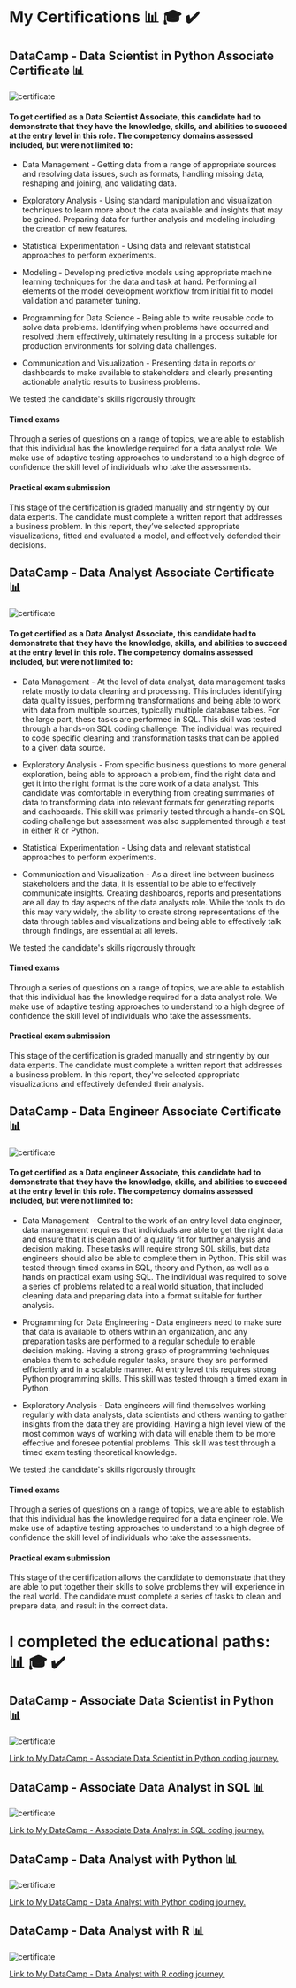 # My Certifications 📊 🎓 ✔️

## DataCamp - Data Scientist in Python Associate Certificate 📊

![certificate](certifications/DSA0010694514510.png)

#### To get certified as a Data Scientist Associate, this candidate had to demonstrate that they have the knowledge, skills, and abilities to succeed at the entry level in this role. The competency domains assessed included, but were not limited to:

* Data Management - Getting data from a range of appropriate sources and resolving data issues, such as formats, handling missing data, reshaping and joining, and validating data.

* Exploratory Analysis - Using standard manipulation and visualization techniques to learn more about the data available and insights that may be gained. Preparing data for further analysis and modeling including the creation of new features.

* Statistical Experimentation - Using data and relevant statistical approaches to perform experiments.

* Modeling - Developing predictive models using appropriate machine learning techniques for the data and task at hand. Performing all elements of the model development workflow from initial fit to model validation and parameter tuning.

* Programming for Data Science - Being able to write reusable code to solve data problems. Identifying when problems have occurred and resolved them effectively, ultimately resulting in a process suitable for production environments for solving data challenges.

* Communication and Visualization - Presenting data in reports or dashboards to make available to stakeholders and clearly presenting actionable analytic results to business problems.

We tested the candidate's skills rigorously through:

#### Timed exams

Through a series of questions on a range of topics, we are able to establish that this individual has the knowledge required for a data analyst role. We make use of adaptive testing approaches to understand to a high degree of confidence the skill level of individuals who take the assessments.

#### Practical exam submission

This stage of the certification is graded manually and stringently by our data experts. The candidate must complete a written report that addresses a business problem. In this report, they’ve selected appropriate visualizations, fitted and evaluated a model, and effectively defended their decisions.


## DataCamp - Data Analyst Associate Certificate 📊

![certificate](certifications/DAA0018200186982.png)

#### To get certified as a Data Analyst Associate, this candidate had to demonstrate that they have the knowledge, skills, and abilities to succeed at the entry level in this role. The competency domains assessed included, but were not limited to:

* Data Management - At the level of data analyst, data management tasks relate mostly to data cleaning and processing. This includes identifying data quality issues, performing transformations and being able to work with data from multiple sources, typically multiple database tables. For the large part, these tasks are performed in SQL. This skill was tested through a hands-on SQL coding challenge. The individual was required to code specific cleaning and transformation tasks that can be applied to a given data source.

* Exploratory Analysis - From specific business questions to more general exploration, being able to approach a problem, find the right data and get it into the right format is the core work of a data analyst. This candidate was comfortable in everything from creating summaries of data to transforming data into relevant formats for generating reports and dashboards. This skill was primarily tested through a hands-on SQL coding challenge but assessment was also supplemented through a test in either R or Python.

* Statistical Experimentation - Using data and relevant statistical approaches to perform experiments.

* Communication and Visualization - As a direct line between business stakeholders and the data, it is essential to be able to effectively communicate insights. Creating dashboards, reports and presentations are all day to day aspects of the data analysts role. While the tools to do this may vary widely, the ability to create strong representations of the data through tables and visualizations and being able to effectively talk through findings, are essential at all levels.

We tested the candidate's skills rigorously through:

#### Timed exams

Through a series of questions on a range of topics, we are able to establish that this individual has the knowledge required for a data analyst role. We make use of adaptive testing approaches to understand to a high degree of confidence the skill level of individuals who take the assessments.

#### Practical exam submission

This stage of the certification is graded manually and stringently by our data experts. The candidate must complete a written report that addresses a business problem. In this report, they've selected appropriate visualizations and effectively defended their analysis.

## DataCamp - Data Engineer Associate Certificate 📊

![certificate](certifications/DEA0019330320173.png)

#### To get certified as a Data engineer Associate, this candidate had to demonstrate that they have the knowledge, skills, and abilities to succeed at the entry level in this role. The competency domains assessed included, but were not limited to:

* Data Management - Central to the work of an entry level data engineer, data management requires that individuals are able to get the right data and ensure that it is clean and of a quality fit for further analysis and decision making. These tasks will require strong SQL skills, but data engineers should also be able to complete them in Python. This skill was tested through timed exams in SQL, theory and Python, as well as a hands on practical exam using SQL. The individual was required to solve a series of problems related to a real world situation, that included cleaning data and preparing data into a format suitable for further analysis.

* Programming for Data Engineering - Data engineers need to make sure that data is available to others within an organization, and any preparation tasks are performed to a regular schedule to enable decision making. Having a strong grasp of programming techniques enables them to schedule regular tasks, ensure they are performed efficiently and in a scalable manner. At entry level this requires strong Python programming skills. This skill was tested through a timed exam in Python.

* Exploratory Analysis - Data engineers will find themselves working regularly with data analysts, data scientists and others wanting to gather insights from the data they are providing. Having a high level view of the most common ways of working with data will enable them to be more effective and foresee potential problems. This skill was test through a timed exam testing theoretical knowledge.

We tested the candidate's skills rigorously through:

#### Timed exams

Through a series of questions on a range of topics, we are able to establish that this individual has the knowledge required for a data engineer role. We make use of adaptive testing approaches to understand to a high degree of confidence the skill level of individuals who take the assessments.

#### Practical exam submission

This stage of the certification allows the candidate to demonstrate that they are able to put together their skills to solve problems they will experience in the real world. The candidate must complete a series of tasks to clean and prepare data, and result in the correct data.

# I completed the educational paths: 📊 🎓 ✔️

## DataCamp - Associate Data Scientist in Python 📊

![certificate](certifications/certificateDSWP.png)

[Link to My DataCamp - Associate Data Scientist in Python coding journey.](https://github.com/sendecka/DataCamp/tree/main/DataCamp)

## DataCamp - Associate Data Analyst in SQL 📊

![certificate](certifications/certificateADAIS.png)

[Link to My DataCamp - Associate Data Analyst in SQL coding journey.](https://github.com/sendecka/DataCamp/tree/main/DataCamp%20Data%20Analyst%20in%20SQL)

## DataCamp - Data Analyst with Python 📊

![certificate](certifications/certificateDAWP.png)

[Link to My DataCamp - Data Analyst with Python coding journey.](https://github.com/sendecka/DataCamp/tree/main/DataCamp%20Data%20Analyst%20in%20SQL/01%20Introduction%20to%20SQL)

## DataCamp - Data Analyst with R 📊

![certificate](certifications/certificateDSWR.png)

[Link to My DataCamp - Data Analyst with R coding journey.](https://github.com/sendecka/DataCamp/tree/main/Data_Analyst_with_R)

